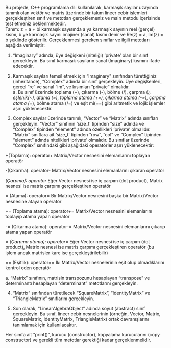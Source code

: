 Bu projede, C++ programlama dili kullanılarak, karmaşık sayılar uzayında tanımlı olan vektör 
ve matris üzerinde bir takım lineer cebir işlemleri gerçekleştiren sınıf ve metotları 
gerçeklemeniz ve main metodu içerisinde test etmeniz beklenmektedir.  
Tanım: z = a + bi karmaşık sayısında a ya karmaşık sayının reel (gerçel) kısmı, b ye karmaşık 
sayını imajiner (sanal) kısmı denir ve Re(z) = a, İm(z) = b şeklinde gösterilir. 
Gerçeklenmesi gereken sınıflar ve ilgili metotları aşağıda verilmiştir: 

1. “Imaginary” adında, üye değişkeni (niteliği) ‘private’ olan bir sınıf gerçekleyin. Bu 
sınıf karmaşık sayıların sanal (Imaginary) kısmını ifade edecektir.

2. Karmaşık sayıları temsil etmek için “Imaginary” sınıfından türettiğiniz (inheritance), 
“Complex” adında bir sınıf gerçekleyin. Üye değişkenleri, gerçel “re” ve sanal “im”, ve 
kısımları “private” olmalıdır.  
a. Bu sınıf üzerinde toplama (+), çıkarma (-), bölme (/), çarpma (*), eşlenik(~), 
atama (=), toplama atama (+=), çıkarma atama (-=), çarpma atama (*=), bölme atama 
(/=) ve eşit mi(==) gibi aritmetik ve lojik işlemler aşırı yüklenecektir.

3. Complex sayılar üzerinde tanımlı, “Vector” ve “Matrix” adında sınıfları gerçekleyin. 
“Vector” sınıfının ‘size_t’ tipinden “size” adında ve “Complex” tipinden “element” adında 
özellikleri ‘private’ olmalıdır. “Matrix” sınıflara ait ‘size_t’ tipinden “row”, “col” ve 
“Complex” tipinden “element” adında nitelikleri ‘private’ olmalıdır. Bu sınıflar üzerinde 
“Complex” sınıfındaki gibi aşağıdaki operatörler aşırı yüklenecektir:

+(Toplama): operator+ 
Matrix/Vector nesnesini elemanlarını toplayan operatör

 -(Çıkarma): operator-
Matrix/Vector nesnesini elemanlarını çıkaran operatör

 *(Çarpma): operator* 
Eğer Vector nesnesi ise iç çarpım (dot product), Matrix nesnesi ise matris çarpımı gerçekleştiren operatör

= (Atama): operator= 
Bir Matrix/Vector nesnesini başka bir Matrix/Vector nesnesine atayan operatör 

+= (Toplama atama): operator+= 
Matrix/Vector nesnesini elemanlarını toplayıp atama yapan operatör

-= (Çıkarma atama): operator-= 
Matrix/Vector nesnesini elemanlarını çıkarıp atama yapan operatör 

*= (Çarpma atama): operator*= 
Eğer Vector nesnesi ise iç çarpım (dot product), Matrix nesnesi ise matris çarpımı gerçekleştiren operatör (bu işlem ancak matrisler kare ise gerçekleştirilebilir) 

== (Eşitlik): operator== 
İki Matrix/Vector nesnelerinin eşit olup olmadıklarını kontrol eden operatör

 a. “Matrix” sınıfının, matrisin transpozunu hesaplayan “transpose” ve determinantı 
hesaplayan “determinant” metotlarını gerçekleyin.

4. “Matrix” sınıfından türetilecek “SquareMatrix”, “IdentityMatrix” ve “TriangleMatrix” 
sınıflarını gerçekleyin.

5. Son olarak, “LinearAlgebraObject” adında soyut (abstract) sınıf gerçekleyin. Bu sınıf, 
lineer cebir nesnelerinin (örneğin, Vector, Matrix, SquareMatrix, IdentityMatrix, 
TriangleMatrix) ortak davranışlarını tanımlamak için kullanılacaktır.

Her sınıfa ait “print()”, kurucu (constructor), kopyalama kurucularını (copy constructor) ve 
gerekli tüm metotlar gerektiği kadar gerçeklenmelidir. 
